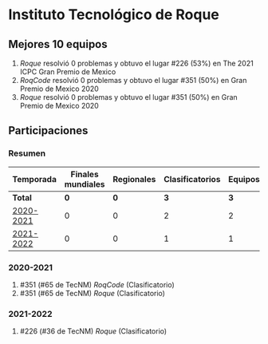 ---
---

# Instituto Tecnológico de Roque

## Mejores 10 equipos

1. _Roque_ resolvió 0 problemas y obtuvo el lugar #226 (53%) en The 2021 ICPC Gran Premio de Mexico
1. _RoqCode_ resolvió 0 problemas y obtuvo el lugar #351 (50%) en Gran Premio de Mexico 2020
1. _Roque_ resolvió 0 problemas y obtuvo el lugar #351 (50%) en Gran Premio de Mexico 2020

## Participaciones

### Resumen

| Temporada | Finales mundiales | Regionales | Clasificatorios | Equipos |
| --- | --- | --- | --- | --- |
| **Total** | **0** | **0** | **3** | **3** |
| [2020-2021](#2020-2021) | 0 | 0 | 2 | 2 |
| [2021-2022](#2021-2022) | 0 | 0 | 1 | 1 |

### 2020-2021

1. #351 (#65 de TecNM) _RoqCode_ (Clasificatorio)
1. #351 (#65 de TecNM) _Roque_ (Clasificatorio)

### 2021-2022

1. #226 (#36 de TecNM) _Roque_ (Clasificatorio)



